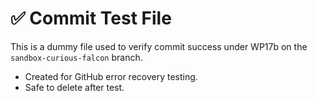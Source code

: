 # ✅ Commit Test File

This is a dummy file used to verify commit success under WP17b on the `sandbox-curious-falcon` branch.

- Created for GitHub error recovery testing.
- Safe to delete after test.
